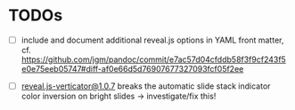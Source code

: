 # TODOs

- [ ] include and document additional reveal.js options in YAML front matter, cf. https://github.com/jgm/pandoc/commit/e7ac57d04cfddb58f3f9cf243f5e0e75eeb05747#diff-af0e66d5d76907677327093fcf05f2ee

- [ ] [reveal.js-verticator@1.0.7](https://github.com/Martinomagnifico/reveal.js-verticator/releases/tag/v1.0.7) breaks the automatic slide stack indicator color inversion on bright slides -> investigate/fix this!
